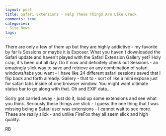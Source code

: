 ```yaml
---
layout: post
title: Safari Extensions - Help These Things Are Like Crack
comments: true
categories:
- Site News
tags:
---
```

There are only a few of them up but they are highly addictive - my favorite by far is Sessions or maybe it is Exposer. What you haven't downloaded the Safari update and haven't played with the Safari Extension Gallery yet? Holy crap, it's been out all day. Do it now and definitely check out Sessions - an amazingly slick way to save and retrieve an any combination of safari windows/tabs you want - I have like 24 different safari sessions saved that I flip back and forth already. Gallery - that to - sort of like a mini expose just for safari tabs inside of one browser window. You might want ultimate status bar to go along with that. Oh and EXIF data...

Sorry got carried away - just do it, load up some extensions and see what you think. Seriously these things are slick - I guess the one thing that I was missing being a Safari user was extensions - I cannot wait to see more. These are really slick - and unlike FireFox they all seem slick and high quality.

RB
